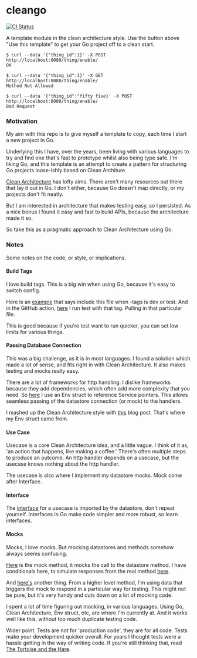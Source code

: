 # cleango

[![CI Status](https://github.com/goscot/cleango/actions/workflows/branches.yaml/badge.svg)](https://github.com/goscot/cleango/actions/workflows/branches.yaml)

A template module in the clean architecture style.
Use the button above "Use this template" to get your Go project off to a clean start.

```
$ curl --data '{"thing_id":1}' -X POST http://localhost:8080/thing/enable/
OK

$ curl --data '{"thing_id":1}' -X GET http://localhost:8080/thing/enable/
Method Not Allowed

$ curl --data '{"thing_id":"fifty five}' -X POST http://localhost:8080/thing/enable/
Bad Request
```

### Motivation
My aim with this repo is to give myself a template to copy, each time I start a new project in Go.

Underlying this I have, over the years, been living with various languages to try and find one that's fast to prototype whilst also being type safe.
I'm liking Go, and this template is an attempt to create a pattern for structuring Go projects loose-ishly based on Clean Architure.

[Clean Architecture](https://blog.cleancoder.com/uncle-bob/2012/08/13/the-clean-architecture.html) has lofty aims.
There aren't many resources out there that lay it out in Go.
I don't either, because Go doesn't map directly, or my projects don't fit neatly.

But I am interested in architecture that makes testing easy, so I persisted.
As a nice bonus I found it easy and fast to build APIs, because the architecture made it so.

So take this as a pragmatic approach to Clean Architecture using Go.

### Notes
Some notes on the code, or style, or implications.

#### Build Tags
I love build tags.
This is a big win when using Go, because it's easy to switch config.

Here is an [example](https://github.com/goscot/cleango/blob/204df73075f69d8ff3fff555f1b739f40c060d3a/config/dev_config.go#L1) that says include this file when -tags is dev or test.
And in the GitHub action, [here](https://github.com/goscot/cleango/blob/204df73075f69d8ff3fff555f1b739f40c060d3a/.github/workflows/branches.yaml#L43) I run test with that tag.
Pulling in that particular file.

This is good because if you're test want to run quicker, you can set low limits for various things.

#### Passing Database Connection
This was a big challenge, as it is in most languages.
I found a solution which made a lot of sense, and fits right in with Clean Architecture.
It also makes testing and mocks really easy.

There are a lot of frameworks for http handling.
I dislike frameworks because they add dependencies, which often add more complexity that you need.
So [here](https://github.com/goscot/cleango/blob/main/api/handlers/env.go) I use an Env struct to reference Service pointers.
This allows seamless passing of the datastore connection (or mock) to the handlers.

I mashed up the Clean Architecture style with [this](https://www.alexedwards.net/blog/organising-database-access) blog post.
That's where my Env struct came from.

#### Use Case
Usecase is a core Clean Architecture idea, and a little vague.
I think of it as, 'an action that happens, like making a coffee.'
There's often multiple steps to produce an outcome.
An http handler depends on a usecase, but the usecase knows nothing about the http handler.

The usecase is also where I implement my datastore mocks.
Mock come after Interface.

#### Interface
The [interface](https://github.com/goscot/cleango/blob/main/pkg/usecase/enablething/1_interface.go) for a usecase is imported by the datastore, don't repeat yourself.
Interfaces in Go make code simpler and more robust, so learn interfaces.

#### Mocks
Mocks, I love mocks.
But mocking datastores and methods somehow always seems confusing.

[Here](https://github.com/goscot/cleango/blob/main/pkg/usecase/enablething/5_mock_writer.go) is the mock method, it mocks the call to the datastore method.
I have conditionals here, to simulate responses from the real method [here](https://github.com/goscot/cleango/blob/971877d70fe85886b42d81e1025da26a6b7978c4/pkg/datastore/redis/thing.go#L7).

And [here's](https://github.com/goscot/cleango/blob/971877d70fe85886b42d81e1025da26a6b7978c4/api/handlers/enablething_test.go#L24) another thing.
From a higher level method, I'm using data that triggers the mock to respond in a particular way for testing.
This might not be pure, but it's very handy and cuts down on a lot of mocking code.

I spent a lot of time figuring out mocking, in various languages.
Using Go, Clean Architecture, Env struct, etc, are where I'm currently at.
And it works well like this, without too much duplicate testing code.

Wider point.
Tests are not for 'production code', they are for all code.
Tests make your development quicker overall.
For years I thought tests were a hassle getting in the way of writing code.
If you're still thinking that, read [The Tortoise and the Hare](https://en.wikipedia.org/wiki/The_Tortoise_and_the_Hare).
